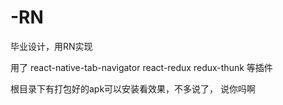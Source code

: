 # -RN
毕业设计，用RN实现

用了
react-native-tab-navigator
react-redux
redux-thunk
等插件

根目录下有打包好的apk可以安装看效果，不多说了， 说你吗啊
